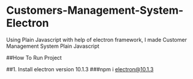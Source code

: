 # Customers-Management-System-Electron
Using Plain Javascript with help of electron framework, I made Customer Management System Plain Javascript

##How To Run Project
  
  ##1. Install electron version 10.1.3
    ###npm i electron@10.1.3
